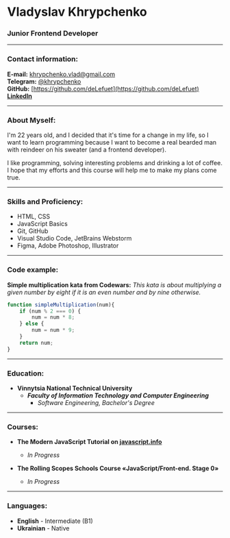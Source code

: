 # Vladyslav Khrypchenko

### Junior Frontend Developer
---

### Contact information:

**E-mail:** [khrypchenko.vlad@gmail.com](mailto:khrypchenko.vlad@gmail.com)<br>
**Telegram:** [@khrypchenko](https://t.me/khrypchenko/)<br>
**GitHub:** [https://github.com/deLefuet](https://github.com/deLefuet)<br>
[**LinkedIn**](https://www.linkedin.com/in/khrypchenko/)<br>

---

### About Myself:

I'm 22 years old, and I decided that it's time for a change in my life, so I want to learn programming because I want to become a real bearded man with reindeer on his sweater (and a frontend developer).

I like programming, solving interesting problems and drinking a lot of coffee. I hope that my efforts and this course will help me to make my plans come true.

---

### Skills and Proficiency:

- HTML, CSS
- JavaScript Basics
- Git, GitHub
- Visual Studio Code, JetBrains Webstorm
- Figma, Adobe Photoshop, Illustrator

---

### Code example:

**Simple multiplication kata from Codewars:**
*This kata is about multiplying a given number by eight if it is an even number and by nine otherwise.*

```javascript
function simpleMultiplication(num){
    if (num % 2 === 0) {
        num = num * 8;
    } else {
        num = num * 9;
    }
    return num;
}
```

---

### Education:

- **Vinnytsia National Technical University**<br>
  - ***Faculty of Information Technology and Computer Engineering***<br>
    - *Software Engineering, Bachelor's Degree*<br>

---

### Courses:

- **The Modern JavaScript Tutorial on [javascript.info](https://uk.javascript.info/)**
  - *In Progress*

- **The Rolling Scopes Schools Course «JavaScript/Front-end. Stage 0»**
  - *In Progress*

---

### Languages:

- **English** - Intermediate (B1)
- **Ukrainian** - Native
